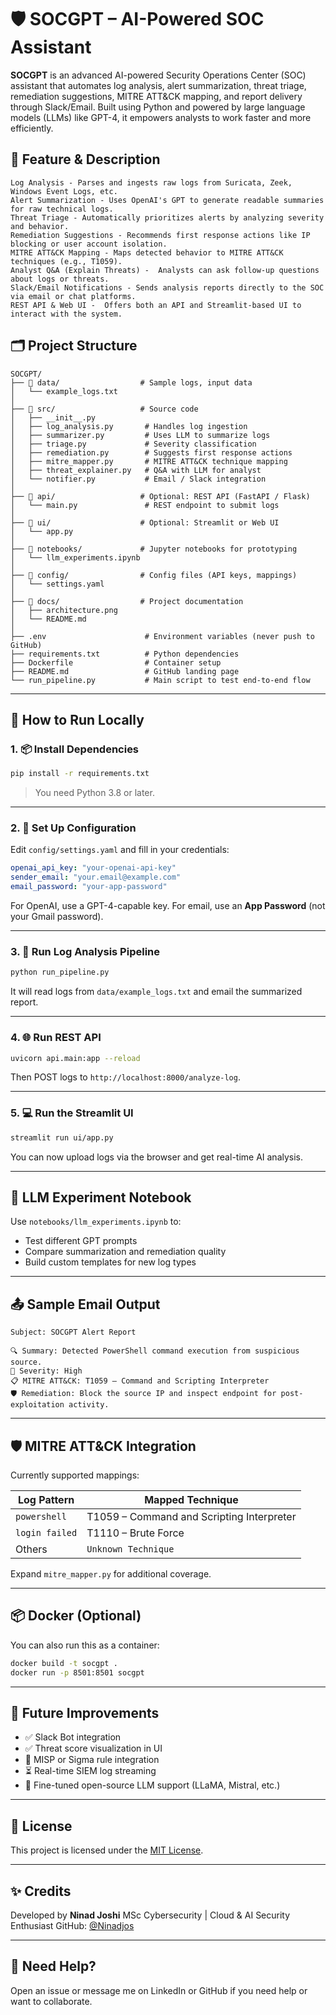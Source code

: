 # 🛡️ SOCGPT – AI-Powered SOC Assistant

**SOCGPT** is an advanced AI-powered Security Operations Center (SOC) assistant that automates log analysis, alert summarization, threat triage, remediation suggestions, MITRE ATT&CK mapping, and report delivery through Slack/Email. Built using Python and powered by large language models (LLMs) like GPT-4, it empowers analysts to work faster and more efficiently.


## 🔧 Feature & Description 
```
Log Analysis - Parses and ingests raw logs from Suricata, Zeek, Windows Event Logs, etc. 
Alert Summarization - Uses OpenAI's GPT to generate readable summaries for raw technical logs. 
Threat Triage - Automatically prioritizes alerts by analyzing severity and behavior. 
Remediation Suggestions - Recommends first response actions like IP blocking or user account isolation. 
MITRE ATT&CK Mapping - Maps detected behavior to MITRE ATT&CK techniques (e.g., T1059). 
Analyst Q&A (Explain Threats) -  Analysts can ask follow-up questions about logs or threats. 
Slack/Email Notifications - Sends analysis reports directly to the SOC via email or chat platforms. 
REST API & Web UI -  Offers both an API and Streamlit-based UI to interact with the system.
```
## 🗂️ Project Structure
```
SOCGPT/
├── 📂 data/                  # Sample logs, input data
│   └── example_logs.txt
│
├── 📂 src/                   # Source code
│   ├── __init__.py
│   ├── log_analysis.py       # Handles log ingestion
│   ├── summarizer.py         # Uses LLM to summarize logs
│   ├── triage.py             # Severity classification
│   ├── remediation.py        # Suggests first response actions
│   ├── mitre_mapper.py       # MITRE ATT&CK technique mapping
│   ├── threat_explainer.py   # Q&A with LLM for analyst
│   └── notifier.py           # Email / Slack integration
│
├── 📂 api/                   # Optional: REST API (FastAPI / Flask)
│   └── main.py               # REST endpoint to submit logs
│
├── 📂 ui/                    # Optional: Streamlit or Web UI
│   └── app.py
│
├── 📂 notebooks/             # Jupyter notebooks for prototyping
│   └── llm_experiments.ipynb
│
├── 📂 config/                # Config files (API keys, mappings)
│   └── settings.yaml
│
├── 📂 docs/                  # Project documentation
│   ├── architecture.png
│   └── README.md
│
├── .env                      # Environment variables (never push to GitHub)
├── requirements.txt          # Python dependencies
├── Dockerfile                # Container setup
├── README.md                 # GitHub landing page
└── run_pipeline.py           # Main script to test end-to-end flow 
```


---

## 🚀 How to Run Locally

### 1. 📦 Install Dependencies

```bash
pip install -r requirements.txt
````

> You need Python 3.8 or later.

---

### 2. 🔑 Set Up Configuration

Edit `config/settings.yaml` and fill in your credentials:

```yaml
openai_api_key: "your-openai-api-key"
sender_email: "your.email@example.com"
email_password: "your-app-password"
```

For OpenAI, use a GPT-4-capable key. For email, use an **App Password** (not your Gmail password).

---

### 3. 🧪 Run Log Analysis Pipeline

```bash
python run_pipeline.py
```

It will read logs from `data/example_logs.txt` and email the summarized report.

---

### 4. 🌐 Run REST API

```bash
uvicorn api.main:app --reload
```

Then POST logs to `http://localhost:8000/analyze-log`.

---

### 5. 💻 Run the Streamlit UI

```bash
streamlit run ui/app.py
```

You can now upload logs via the browser and get real-time AI analysis.

---

## 🧠 LLM Experiment Notebook

Use `notebooks/llm_experiments.ipynb` to:

* Test different GPT prompts
* Compare summarization and remediation quality
* Build custom templates for new log types

---

## 📤 Sample Email Output

```
Subject: SOCGPT Alert Report

🔍 Summary: Detected PowerShell command execution from suspicious source.
🚦 Severity: High
📋 MITRE ATT&CK: T1059 – Command and Scripting Interpreter
🛡️ Remediation: Block the source IP and inspect endpoint for post-exploitation activity.
```

---

## 🛡️ MITRE ATT\&CK Integration

Currently supported mappings:

| Log Pattern    | Mapped Technique                          |
| -------------- | ----------------------------------------- |
| `powershell`   | T1059 – Command and Scripting Interpreter |
| `login failed` | T1110 – Brute Force                       |
| Others         | `Unknown Technique`                       |

Expand `mitre_mapper.py` for additional coverage.

---

## 📦 Docker (Optional)

You can also run this as a container:

```bash
docker build -t socgpt .
docker run -p 8501:8501 socgpt
```

---

## 🤖 Future Improvements

* ✅ Slack Bot integration
* ✅ Threat score visualization in UI
* 🔄 MISP or Sigma rule integration
* ⏳ Real-time SIEM log streaming
* 🧠 Fine-tuned open-source LLM support (LLaMA, Mistral, etc.)

---

## 📜 License

This project is licensed under the [MIT License](https://opensource.org/licenses/MIT).

---

## ✨ Credits

Developed by **Ninad Joshi**
MSc Cybersecurity | Cloud & AI Security Enthusiast
GitHub: [@Ninadjos](https://github.com/Ninadjos)

---

## 💬 Need Help?

Open an issue or message me on LinkedIn or GitHub if you need help or want to collaborate.
